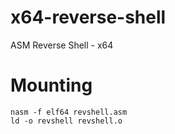 # x64-reverse-shell
ASM Reverse Shell  - x64
# Mounting
```
nasm -f elf64 revshell.asm
ld -o revshell revshell.o
```
